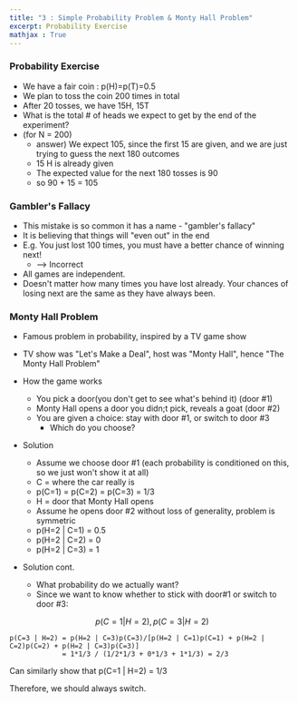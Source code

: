 ```yaml
---
title: "3 : Simple Probability Problem & Monty Hall Problem" 
excerpt: Probability Exercise
mathjax : True
---
```


### Probability Exercise
- We have a fair coin : p(H)=p(T)=0.5
- We plan to toss the coin 200 times in total
- After 20 tosses, we have 15H, 15T
- What is the total # of heads we expect to get by the end of the experiment?
- (for N = 200)
    + answer) We expect 105, since the first 15 are given, and we are just trying to guess the next 180 outcomes
    + 15 H is already given
    + The expected value for the next 180 tosses is 90
    + so 90 + 15 = 105

### Gambler's Fallacy
- This mistake is so common it has a name - "gambler's fallacy"
- It is believing that things will "even out" in the end
- E.g. You just lost 100 times, you must have a better chance of winning next!
    + --> Incorrect
- All games are independent.
- Doesn't matter how many times you have lost already. Your chances of losing next are the same as they have always been.

### Monty Hall Problem
- Famous problem in probability, inspired by a TV game show
- TV show was "Let's Make a Deal", host was "Monty Hall", hence "The Monty Hall Problem"


- How the game works
    + You pick a door(you don't get to see what's behind it) (door #1)
    + Monty Hall opens a door you didn;t pick, reveals a goat (door #2)
    + You are given a choice: stay with door #1, or switch to door #3
        * Which do you choose?

- Solution
    + Assume we choose door #1 (each probability is conditioned on this, so we just won't show it at all)
    + C = where the car really is
    + p(C=1) = p(C=2) = p(C=3) = 1/3
    + H = door that Monty Hall opens
    + Assume he opens door #2 without loss of generality, problem is symmetric
    + p(H=2 \| C=1) = 0.5
    + p(H=2 \| C=2) = 0
    + p(H=2 \| C=3) = 1

- Solution cont.
    + What probability do we actually want?
    + Since we want to know whether to stick with door#1 or switch to door #3:

$$p(C=1 | H=2), p(C=3 | H=2)$$

```
p(C=3 | H=2) = p(H=2 | C=3)p(C=3)/[p(H=2 | C=1)p(C=1) + p(H=2 | C=2)p(C=2) + p(H=2 | C=3)p(C=3)]
             = 1*1/3 / (1/2*1/3 + 0*1/3 + 1*1/3) = 2/3
```

Can similarly show that p(C=1 \| H=2) = 1/3

Therefore, we should always switch.
